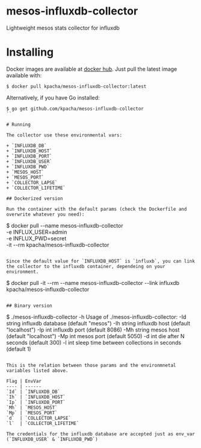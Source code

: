 mesos-influxdb-collector
=====

Lightweight mesos stats collector for influxdb

# Installing

Docker images are available at [docker hub](https://hub.docker.com/r/kpacha/mesos-influxdb-collector). Just pull the latest image available with:

```
$ docker pull kpacha/mesos-influxdb-collector:latest
```

Alternatively, if you have Go installed:

```
$ go get github.com/kpacha/mesos-influxdb-collector
``

# Running

The collector use these environmental vars:

+ `INFLUXDB_DB`
+ `INFLUXDB_HOST`
+ `INFLUXDB_PORT`
+ `INFLUXDB_USER`
+ `INFLUXDB_PWD`
+ `MESOS_HOST`
+ `MESOS_PORT`
+ `COLLECTOR_LAPSE`
+ `COLLECTOR_LIFETIME`

## Dockerized version

Run the container with the default params (check the Dockerfile and overwrite whatever you need):

```
$ docker pull --name mesos-influxdb-collector \
    -e INFLUX_USER=admin \
    -e INFLUX_PWD=secret \
    -it --rm kpacha/mesos-influxdb-collector
```

Since the default value for `INFLUXDB_HOST` is `ìnfluxb`, you can link the collector to the influxdb container, dependeing on your environment.

```
$ docker pull -it --rm --name mesos-influxdb-collector --link influxdb kpacha/mesos-influxdb-collector
```

## Binary version

```
$ ./mesos-influxdb-collector -h
Usage of ./mesos-influxdb-collector:
  -Id string
      influxdb database (default "mesos")
  -Ih string
      influxdb host (default "localhost")
  -Ip int
      influxdb port (default 8086)
  -Mh string
      mesos host (default "localhost")
  -Mp int
      mesos port (default 5050)
  -d int
      die after N seconds (default 300)
  -l int
      sleep time between collections in seconds (default 1)
```

This is the relation between those params and the environmnetal variables listed above.

Flag | EnvVar
---- | ------
`Id` | `INFLUXDB_DB`
`Ih` | `INFLUXDB_HOST`
`Ip` | `INFLUXDB_PORT`
`Mh` | `MESOS_HOST`
`Mp` | `MESOS_PORT`
`d`  | `COLLECTOR_LAPSE`
`l`  | `COLLECTOR_LIFETIME`

The credentials for the influxdb database are accepted just as env_var (`INFLUXDB_USER` & `INFLUXDB_PWD`)
